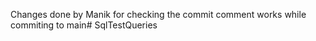 Changes done by Manik for checking the commit comment works while commiting to main# SqlTestQueries
